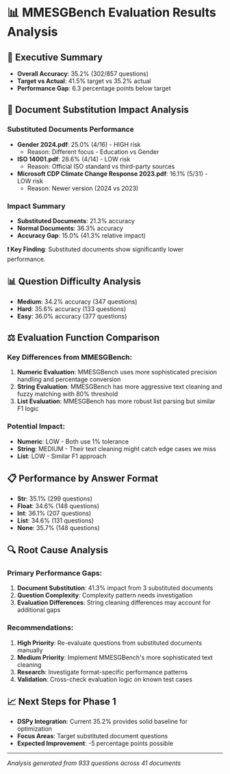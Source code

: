
# 📊 MMESGBench Evaluation Results Analysis

## 🎯 Executive Summary
- **Overall Accuracy**: 35.2% (302/857 questions)
- **Target vs Actual**: 41.5% target vs 35.2% actual
- **Performance Gap**: 6.3 percentage points below target

## 🔄 Document Substitution Impact Analysis

### Substituted Documents Performance
- **Gender 2024.pdf**: 25.0% (4/16) - HIGH risk
  - Reason: Different focus - Education vs Gender
- **ISO 14001.pdf**: 28.6% (4/14) - LOW risk
  - Reason: Official ISO standard vs third-party sources
- **Microsoft CDP Climate Change Response 2023.pdf**: 16.1% (5/31) - LOW risk
  - Reason: Newer version (2024 vs 2023)

### Impact Summary
- **Substituted Documents**: 21.3% accuracy
- **Normal Documents**: 36.3% accuracy
- **Accuracy Gap**: 15.0% (41.3% relative impact)

**❗ Key Finding**: Substituted documents show significantly lower performance.

## 📊 Question Difficulty Analysis
- **Medium**: 34.2% accuracy (347 questions)
- **Hard**: 35.6% accuracy (133 questions)
- **Easy**: 36.0% accuracy (377 questions)

## ⚖️ Evaluation Function Comparison

### Key Differences from MMESGBench:
1. **Numeric Evaluation**: MMESGBench uses more sophisticated precision handling and percentage conversion
2. **String Evaluation**: MMESGBench has more aggressive text cleaning and fuzzy matching with 80% threshold
3. **List Evaluation**: MMESGBench has more robust list parsing but similar F1 logic

### Potential Impact:
- **Numeric**: LOW - Both use 1% tolerance
- **String**: MEDIUM - Their text cleaning might catch edge cases we miss
- **List**: LOW - Similar F1 approach

## 📋 Performance by Answer Format
- **Str**: 35.1% (299 questions)
- **Float**: 34.6% (148 questions)
- **Int**: 36.1% (207 questions)
- **List**: 34.6% (131 questions)
- **None**: 35.7% (148 questions)

## 🔍 Root Cause Analysis

### Primary Performance Gaps:
1. **Document Substitution**: 41.3% impact from 3 substituted documents
2. **Question Complexity**: Complexity pattern needs investigation
3. **Evaluation Differences**: String cleaning differences may account for additional gaps

### Recommendations:
1. **High Priority**: Re-evaluate questions from substituted documents manually
2. **Medium Priority**: Implement MMESGBench's more sophisticated text cleaning
3. **Research**: Investigate format-specific performance patterns
4. **Validation**: Cross-check evaluation logic on known test cases

## 📈 Next Steps for Phase 1
- **DSPy Integration**: Current 35.2% provides solid baseline for optimization
- **Focus Areas**: Target substituted document questions
- **Expected Improvement**: -5 percentage points possible

---
*Analysis generated from 933 questions across 41 documents*

